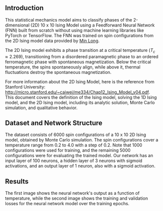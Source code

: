 ## Introduction
This statistical mechanics model aims to classify phases of the 2-dimensional (2D) 10 x 10 Ising Model using a Feedforward Neural Network (FNN) built from scratch without using machine learning libraries like PyTorch or TensorFlow. The FNN was trained on spin configurations from the 2D Ising model data provided by [Min Long](https://github.com/DavidGoing). 

The 2D Ising model exhibits a phase transition at a critical temperature ($T_c ≈ 2.269$), transitioning from a disordered paramagnetic phase to an ordered ferromagnetic phase with spontaneous magnetization. Below the critical temperature, the spins spontaneously align, while above it, thermal fluctuations destroy the spontaneous magnetization.

For more information about the 2D Ising Model, here is the reference from Stanford University: http://micro.stanford.edu/~caiwei/me334/Chap12_Ising_Model_v04.pdf. This document covers the definition of the Ising model, solving the 1D Ising model, and the 2D Ising model, including its analytic solution, Monte Carlo simulation, and qualitative behavior.

## Dataset and Network Structure
The dataset consists of 6000 spin configurations of a 10 x 10 2D Ising model, obtained by Monte Carlo simulation. The spin configurations cover a temperature range from 0.2 to 4.0 with a step of 0.2. Note that 1000 configurations were used for training, and the remaining 5000 configurations were for evaluating the trained model. Our network has an input layer of 100 neurons, a hidden layer of 3 neurons with sigmoid activations, and an output layer of 1 neuron, also with a sigmoid activation. 

## Results
The first image shows the neural network's output as a function of temperature, while the second image shows the training and validation losses for the neural network model over the training epochs.
